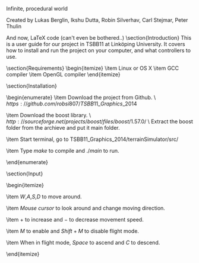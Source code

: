 Infinite, procedural world

Created by
Lukas Berglin, Ikshu Dutta, Robin Silverhav, Carl Stejmar, Peter Thulin

And now, LaTeX code (can't even be bothered..)
\section{Introduction}
This is a user guide for our project in TSBB11 at Linköping University. It covers how to install and run the project on your computer, and what controllers to use.

\section{Requirements}
\begin{itemize}
\item Linux or OS X 
\item GCC compiler
\item OpenGL compiler
\end{itemize}

\section{Installation}

\begin{enumerate}
\item Download the project from Github. \\  $https://github.com/robsi807/TSBB11\_Graphics\_2014$

\item Download the boost library. \\
$http://sourceforge.net/projects/boost/files/boost/1.57.0/$ \\
Extract the boost folder from the archieve and put it main folder. 

\item Start terminal, go to TSBB11\_Graphics\_2014/terrainSimulator/src/ 

\item Type $make$ to compile and $./main$ to run.

\end{enumerate}


\section{Input}

\begin{itemize}

\item $W$,$A$,$S$,$D$ to move around.

\item $Mouse$ $cursor$ to look around and change moving direction.

\item $+$ to increase and $-$ to decrease movement speed.

\item $M$ to enable and $Shift + M$ to disable flight mode.

\item When in flight mode, $Space$ to ascend and $C$ to descend.

\end{itemize}
